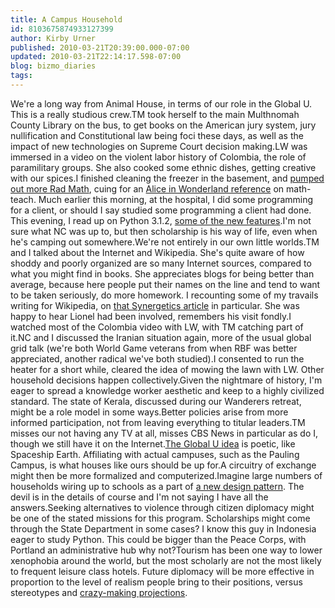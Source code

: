 ```yaml
---
title: A Campus Household
id: 8103675874933127399
author: Kirby Urner
published: 2010-03-21T20:39:00.000-07:00
updated: 2010-03-21T22:14:17.598-07:00
blog: bizmo_diaries
tags: 
---
```


We're a long way from Animal House, in terms of our role in the Global U.  This is a really studious crew.TM took herself to the main Multhnomah County Library on the bus, to get books on the American jury system, jury nullification and Constitutional law being foci these days, as well as the impact of new technologies on Supreme Court decision making.LW was immersed in a video on the violent labor history of Colombia, the role of paramilitary groups.  She also cooked some ethnic dishes, getting creative with our spices.I finished cleaning the freezer in the basement, and [pumped out more Rad Math](http://mathforum.org/kb/message.jspa?messageID=7016488&tstart=0), cuing for an [Alice in Wonderland reference](http://www.nytimes.com/2010/03/07/opinion/07bayley.html?pagewanted=1&sq&st=nyt&scp=2) on math-teach.  Much earlier this morning, at the hospital, I did some programming for a client, or should I say studied some programming a client had done.  This evening, I read up on Python 3.1.2, [some of the new features](http://docs.python.org/py3k/whatsnew/3.1.html).I'm not sure what NC was up to, but then scholarship is his way of life, even when he's camping out somewhere.We're not entirely in our own little worlds.TM and I talked about the Internet and Wikipedia.  She's quite aware of how shoddy and poorly organized are so many Internet sources, compared to what you might find in books.  She appreciates blogs for being better than average, because here people put their names on the line and tend to want to be taken seriously, do more homework.  I recounting some of my travails writing for Wikipedia, on [that Synergetics article](http://en.wikipedia.org/wiki/Synergetics_%28Fuller%29) in particular.  She was happy to hear Lionel had been involved, remembers his visit fondly.I watched most of the Colombia video with LW, with TM catching part of it.NC and I discussed the Iranian situation again, more of the usual global grid talk (we're both World Game veterans from when RBF was better appreciated, another radical we've both studied).I consented to run the heater for a short while, cleared the idea of mowing the lawn with LW.  Other household decisions happen collectively.Given the nightmare of history, I'm eager to spread a knowledge worker aesthetic and keep to a highly civilized standard.  The state of Kerala, discussed during our Wanderers retreat, might be a role model in some ways.Better policies arise from more informed participation, not from leaving everything to titular leaders.TM misses our not having any TV at all, misses CBS News in particular as do I, though we still have it on the Internet.[The Global U idea](http://controlroom.blogspot.com/2008/12/industrial-scale.html) is poetic, like Spaceship Earth.  Affiliating with actual campuses, such as the Pauling Campus, is what houses like ours should be up for.A circuitry of exchange might then be more formalized and computerized.Imagine large numbers of households wiring up to schools as a part of [a new design pattern](http://mybizmo.blogspot.com/2008/08/new-kind-of-charter.html).  The devil is in the details of course and I'm not saying I have all the answers.Seeking alternatives to violence through citizen diplomacy might be one of the stated missions for this program.  Scholarships might come through the State Department in some cases?  I know this guy in Indonesia eager to study Python.  This could be bigger than the Peace Corps, with Portland an administrative hub why not?Tourism has been one way to lower xenophobia around the world, but the most scholarly are not the most likely to frequent leisure class hotels.  Future diplomacy will be more effective in proportion to the level of realism people bring to their positions, versus stereotypes and [crazy-making projections](http://worldgame.blogspot.com/2004/12/team-america-world-police-movie-review_04.html).